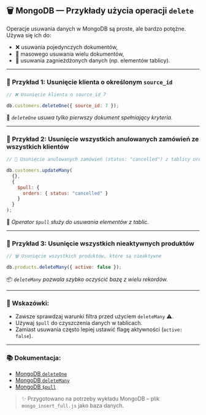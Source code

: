## 🗑️ MongoDB — Przykłady użycia operacji `delete`

Operacje usuwania danych w MongoDB są proste, ale bardzo potężne. Używa się ich do:

* ❌ usuwania pojedynczych dokumentów,
* 🚮 masowego usuwania wielu dokumentów,
* 🔎 usuwania zagnieżdżonych danych (np. elementów tablicy).

---

### 📍 Przykład 1: Usunięcie klienta o określonym `source_id`

```js
// ❌ Usunięcie klienta o source_id 7

db.customers.deleteOne({ source_id: 7 });
```

🧼 *`deleteOne` usuwa tylko pierwszy dokument spełniający kryteria.*

---

### 📍 Przykład 2: Usunięcie wszystkich anulowanych zamówień ze wszystkich klientów

```js
// 🧹 Usunięcie anulowanych zamówień (status: "cancelled") z tablicy orders

db.customers.updateMany(
  {},
  {
    $pull: {
      orders: { status: "cancelled" }
    }
  }
);
```

🧰 *Operator `$pull` służy do usuwania elementów z tablic.*

---

### 📍 Przykład 3: Usunięcie wszystkich nieaktywnych produktów

```js
// 🗑️ Usunięcie wszystkich produktów, które są nieaktywne

db.products.deleteMany({ active: false });
```

📦 *`deleteMany` pozwala szybko oczyścić bazę z wielu rekordów.*

---

### 🧩 Wskazówki:

* Zawsze sprawdzaj warunki filtra przed użyciem `deleteMany` ⚠️.
* Używaj `$pull` do czyszczenia danych w tablicach.
* Zamiast usuwania często lepiej ustawić flagę aktywności (`active: false`).

---

### 📚 Dokumentacja:

* [MongoDB `deleteOne`](https://www.mongodb.com/docs/manual/reference/method/db.collection.deleteOne/)
* [MongoDB `deleteMany`](https://www.mongodb.com/docs/manual/reference/method/db.collection.deleteMany/)
* [MongoDB `$pull`](https://www.mongodb.com/docs/manual/reference/operator/update/pull/)

> ✨ Przygotowano na potrzeby wykładu MongoDB – plik `mongo_insert_full.js` jako baza danych.
